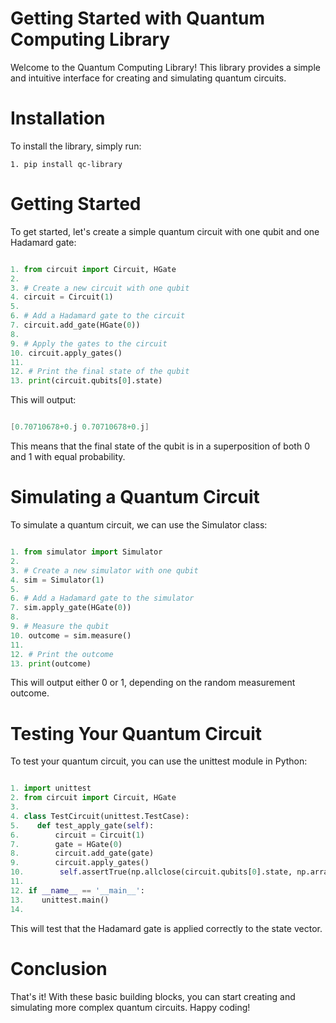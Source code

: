 # Getting Started with Quantum Computing Library

Welcome to the Quantum Computing Library! This library provides a simple and intuitive interface for creating and simulating quantum circuits.

# Installation

To install the library, simply run:

```
1. pip install qc-library
```

# Getting Started

To get started, let's create a simple quantum circuit with one qubit and one Hadamard gate:

```python

1. from circuit import Circuit, HGate
2. 
3. # Create a new circuit with one qubit
4. circuit = Circuit(1)
5. 
6. # Add a Hadamard gate to the circuit
7. circuit.add_gate(HGate(0))
8. 
9. # Apply the gates to the circuit
10. circuit.apply_gates()
11. 
12. # Print the final state of the qubit
13. print(circuit.qubits[0].state)

```

This will output:

```csharp

[0.70710678+0.j 0.70710678+0.j]
```

This means that the final state of the qubit is in a superposition of both 0 and 1 with equal probability.

# Simulating a Quantum Circuit

To simulate a quantum circuit, we can use the Simulator class:

```python

1. from simulator import Simulator
2. 
3. # Create a new simulator with one qubit
4. sim = Simulator(1)
5. 
6. # Add a Hadamard gate to the simulator
7. sim.apply_gate(HGate(0))
8. 
9. # Measure the qubit
10. outcome = sim.measure()
11. 
12. # Print the outcome
13. print(outcome)

```


This will output either 0 or 1, depending on the random measurement outcome.

# Testing Your Quantum Circuit

To test your quantum circuit, you can use the unittest module in Python:

```python

1. import unittest
2. from circuit import Circuit, HGate
3. 
4. class TestCircuit(unittest.TestCase):
5.    def test_apply_gate(self):
6.        circuit = Circuit(1)
7.        gate = HGate(0)
8.        circuit.add_gate(gate)
9.        circuit.apply_gates()
10.        self.assertTrue(np.allclose(circuit.qubits[0].state, np.array([0.70710678+0.j, 0.70710678+0.j])))
11. 
12. if __name__ == '__main__':
13.    unittest.main()
14. 
```
This will test that the Hadamard gate is applied correctly to the state vector.

# Conclusion

That's it! With these basic building blocks, you can start creating and simulating more complex quantum circuits. Happy coding!
